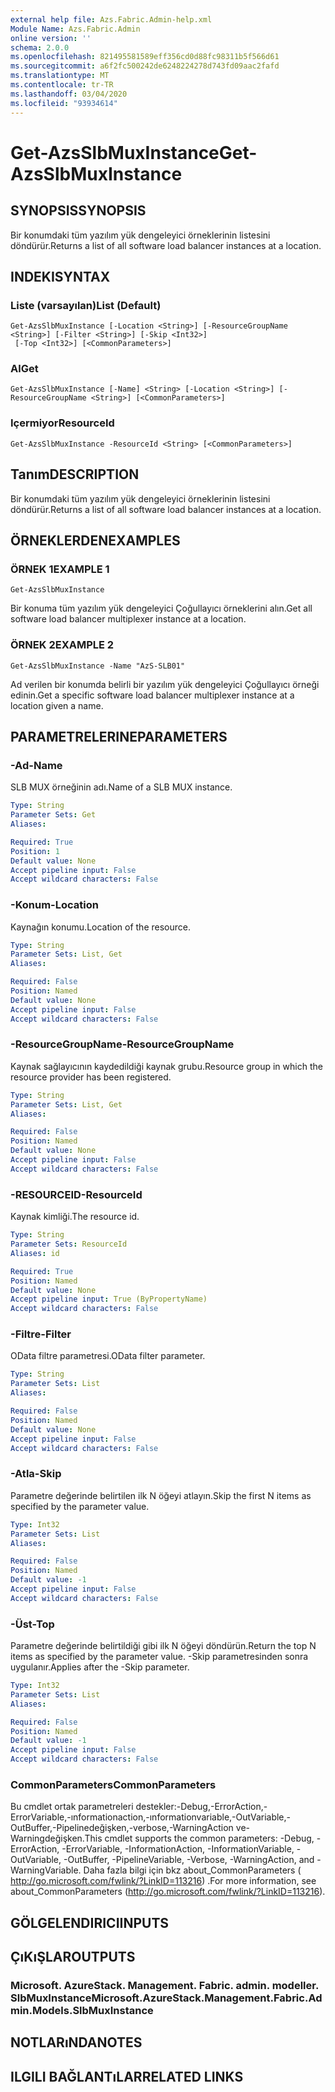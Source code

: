 ```yaml
---
external help file: Azs.Fabric.Admin-help.xml
Module Name: Azs.Fabric.Admin
online version: ''
schema: 2.0.0
ms.openlocfilehash: 821495581589eff356cd0d88fc98311b5f566d61
ms.sourcegitcommit: a6f2fc500242de6248224278d743fd09aac2fafd
ms.translationtype: MT
ms.contentlocale: tr-TR
ms.lasthandoff: 03/04/2020
ms.locfileid: "93934614"
---
```

# <span data-ttu-id="710fb-101">Get-AzsSlbMuxInstance</span><span class="sxs-lookup"><span data-stu-id="710fb-101">Get-AzsSlbMuxInstance</span></span>

## <span data-ttu-id="710fb-102">SYNOPSIS</span><span class="sxs-lookup"><span data-stu-id="710fb-102">SYNOPSIS</span></span>
<span data-ttu-id="710fb-103">Bir konumdaki tüm yazılım yük dengeleyici örneklerinin listesini döndürür.</span><span class="sxs-lookup"><span data-stu-id="710fb-103">Returns a list of all software load balancer instances at a location.</span></span>

## <span data-ttu-id="710fb-104">INDEKI</span><span class="sxs-lookup"><span data-stu-id="710fb-104">SYNTAX</span></span>

### <span data-ttu-id="710fb-105">Liste (varsayılan)</span><span class="sxs-lookup"><span data-stu-id="710fb-105">List (Default)</span></span>
```
Get-AzsSlbMuxInstance [-Location <String>] [-ResourceGroupName <String>] [-Filter <String>] [-Skip <Int32>]
 [-Top <Int32>] [<CommonParameters>]
```

### <span data-ttu-id="710fb-106">Al</span><span class="sxs-lookup"><span data-stu-id="710fb-106">Get</span></span>
```
Get-AzsSlbMuxInstance [-Name] <String> [-Location <String>] [-ResourceGroupName <String>] [<CommonParameters>]
```

### <span data-ttu-id="710fb-107">Içermiyor</span><span class="sxs-lookup"><span data-stu-id="710fb-107">ResourceId</span></span>
```
Get-AzsSlbMuxInstance -ResourceId <String> [<CommonParameters>]
```

## <span data-ttu-id="710fb-108">Tanım</span><span class="sxs-lookup"><span data-stu-id="710fb-108">DESCRIPTION</span></span>
<span data-ttu-id="710fb-109">Bir konumdaki tüm yazılım yük dengeleyici örneklerinin listesini döndürür.</span><span class="sxs-lookup"><span data-stu-id="710fb-109">Returns a list of all software load balancer instances at a location.</span></span>

## <span data-ttu-id="710fb-110">ÖRNEKLERDEN</span><span class="sxs-lookup"><span data-stu-id="710fb-110">EXAMPLES</span></span>

### <span data-ttu-id="710fb-111">ÖRNEK 1</span><span class="sxs-lookup"><span data-stu-id="710fb-111">EXAMPLE 1</span></span>
```
Get-AzsSlbMuxInstance
```

<span data-ttu-id="710fb-112">Bir konuma tüm yazılım yük dengeleyici Çoğullayıcı örneklerini alın.</span><span class="sxs-lookup"><span data-stu-id="710fb-112">Get all software load balancer multiplexer instance at a location.</span></span>

### <span data-ttu-id="710fb-113">ÖRNEK 2</span><span class="sxs-lookup"><span data-stu-id="710fb-113">EXAMPLE 2</span></span>
```
Get-AzsSlbMuxInstance -Name "AzS-SLB01"
```

<span data-ttu-id="710fb-114">Ad verilen bir konumda belirli bir yazılım yük dengeleyici Çoğullayıcı örneği edinin.</span><span class="sxs-lookup"><span data-stu-id="710fb-114">Get a specific software load balancer multiplexer instance at a location given a name.</span></span>

## <span data-ttu-id="710fb-115">PARAMETRELERINE</span><span class="sxs-lookup"><span data-stu-id="710fb-115">PARAMETERS</span></span>

### <span data-ttu-id="710fb-116">-Ad</span><span class="sxs-lookup"><span data-stu-id="710fb-116">-Name</span></span>
<span data-ttu-id="710fb-117">SLB MUX örneğinin adı.</span><span class="sxs-lookup"><span data-stu-id="710fb-117">Name of a SLB MUX instance.</span></span>

```yaml
Type: String
Parameter Sets: Get
Aliases:

Required: True
Position: 1
Default value: None
Accept pipeline input: False
Accept wildcard characters: False
```

### <span data-ttu-id="710fb-118">-Konum</span><span class="sxs-lookup"><span data-stu-id="710fb-118">-Location</span></span>
<span data-ttu-id="710fb-119">Kaynağın konumu.</span><span class="sxs-lookup"><span data-stu-id="710fb-119">Location of the resource.</span></span>

```yaml
Type: String
Parameter Sets: List, Get
Aliases:

Required: False
Position: Named
Default value: None
Accept pipeline input: False
Accept wildcard characters: False
```

### <span data-ttu-id="710fb-120">-ResourceGroupName</span><span class="sxs-lookup"><span data-stu-id="710fb-120">-ResourceGroupName</span></span>
<span data-ttu-id="710fb-121">Kaynak sağlayıcının kaydedildiği kaynak grubu.</span><span class="sxs-lookup"><span data-stu-id="710fb-121">Resource group in which the resource provider has been registered.</span></span>

```yaml
Type: String
Parameter Sets: List, Get
Aliases:

Required: False
Position: Named
Default value: None
Accept pipeline input: False
Accept wildcard characters: False
```

### <span data-ttu-id="710fb-122">-RESOURCEID</span><span class="sxs-lookup"><span data-stu-id="710fb-122">-ResourceId</span></span>
<span data-ttu-id="710fb-123">Kaynak kimliği.</span><span class="sxs-lookup"><span data-stu-id="710fb-123">The resource id.</span></span>

```yaml
Type: String
Parameter Sets: ResourceId
Aliases: id

Required: True
Position: Named
Default value: None
Accept pipeline input: True (ByPropertyName)
Accept wildcard characters: False
```

### <span data-ttu-id="710fb-124">-Filtre</span><span class="sxs-lookup"><span data-stu-id="710fb-124">-Filter</span></span>
<span data-ttu-id="710fb-125">OData filtre parametresi.</span><span class="sxs-lookup"><span data-stu-id="710fb-125">OData filter parameter.</span></span>

```yaml
Type: String
Parameter Sets: List
Aliases:

Required: False
Position: Named
Default value: None
Accept pipeline input: False
Accept wildcard characters: False
```

### <span data-ttu-id="710fb-126">-Atla</span><span class="sxs-lookup"><span data-stu-id="710fb-126">-Skip</span></span>
<span data-ttu-id="710fb-127">Parametre değerinde belirtilen ilk N öğeyi atlayın.</span><span class="sxs-lookup"><span data-stu-id="710fb-127">Skip the first N items as specified by the parameter value.</span></span>

```yaml
Type: Int32
Parameter Sets: List
Aliases:

Required: False
Position: Named
Default value: -1
Accept pipeline input: False
Accept wildcard characters: False
```

### <span data-ttu-id="710fb-128">-Üst</span><span class="sxs-lookup"><span data-stu-id="710fb-128">-Top</span></span>
<span data-ttu-id="710fb-129">Parametre değerinde belirtildiği gibi ilk N öğeyi döndürün.</span><span class="sxs-lookup"><span data-stu-id="710fb-129">Return the top N items as specified by the parameter value.</span></span>
<span data-ttu-id="710fb-130">-Skip parametresinden sonra uygulanır.</span><span class="sxs-lookup"><span data-stu-id="710fb-130">Applies after the -Skip parameter.</span></span>

```yaml
Type: Int32
Parameter Sets: List
Aliases:

Required: False
Position: Named
Default value: -1
Accept pipeline input: False
Accept wildcard characters: False
```

### <span data-ttu-id="710fb-131">CommonParameters</span><span class="sxs-lookup"><span data-stu-id="710fb-131">CommonParameters</span></span>
<span data-ttu-id="710fb-132">Bu cmdlet ortak parametreleri destekler:-Debug,-ErrorAction,-ErrorVariable,-ınformationaction,-ınformationvariable,-OutVariable,-OutBuffer,-Pipelinedeğişken,-verbose,-WarningAction ve-Warningdeğişken.</span><span class="sxs-lookup"><span data-stu-id="710fb-132">This cmdlet supports the common parameters: -Debug, -ErrorAction, -ErrorVariable, -InformationAction, -InformationVariable, -OutVariable, -OutBuffer, -PipelineVariable, -Verbose, -WarningAction, and -WarningVariable.</span></span> <span data-ttu-id="710fb-133">Daha fazla bilgi için bkz about_CommonParameters ( http://go.microsoft.com/fwlink/?LinkID=113216) .</span><span class="sxs-lookup"><span data-stu-id="710fb-133">For more information, see about_CommonParameters (http://go.microsoft.com/fwlink/?LinkID=113216).</span></span>

## <span data-ttu-id="710fb-134">GÖLGELENDIRICI</span><span class="sxs-lookup"><span data-stu-id="710fb-134">INPUTS</span></span>

## <span data-ttu-id="710fb-135">ÇıKıŞLAR</span><span class="sxs-lookup"><span data-stu-id="710fb-135">OUTPUTS</span></span>

### <span data-ttu-id="710fb-136">Microsoft. AzureStack. Management. Fabric. admin. modeller. SlbMuxInstance</span><span class="sxs-lookup"><span data-stu-id="710fb-136">Microsoft.AzureStack.Management.Fabric.Admin.Models.SlbMuxInstance</span></span>

## <span data-ttu-id="710fb-137">NOTLARıNDA</span><span class="sxs-lookup"><span data-stu-id="710fb-137">NOTES</span></span>

## <span data-ttu-id="710fb-138">ILGILI BAĞLANTıLAR</span><span class="sxs-lookup"><span data-stu-id="710fb-138">RELATED LINKS</span></span>

